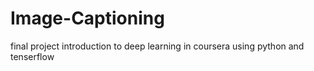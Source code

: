 # Image-Captioning
final project introduction to deep learning in coursera  using python and tenserflow
